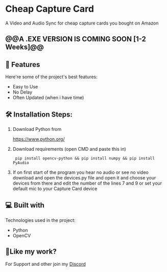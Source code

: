 
# Cheap Capture Card

A Video and Audio Sync for cheap capture cards you bought on Amazon

## @@A .EXE VERSION IS COMING SOON [1-2 Weeks]@@

## 🧐 Features

Here're some of the project's best features:

- Easy to Use
- No Delay
- Often Updated (when i have time)

## 🛠️ Installation Steps:

1. Download Python from

    https://www.python.org/

2. Download requirements (open CMD and paste this in)

        pip install opencv-python && pip install numpy && pip install PyAudio

3. If on first start of the program you hear no audio or see no video download and open the devices.py file and open it and choose your devices from there and edit the number of the lines 7 and 9 or set your default mic to your Capture Card device

## 💻 Built with

Technologies used in the project:

- Python
- OpenCV

## 💖Like my work?

For Support and other join my [Discord](https://discord.gg/UPaXWE9GhZ)
